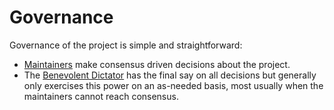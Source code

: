 # Governance

Governance of the project is simple and straightforward:

  * [Maintainers](./roles.md#maintainers) make consensus driven decisions about the project.
  * The [Benevolent Dictator](./roles.md#benevolent-dictator) has the final say on all decisions but generally only exercises this power on an as-needed basis, most usually when the maintainers cannot reach consensus.
